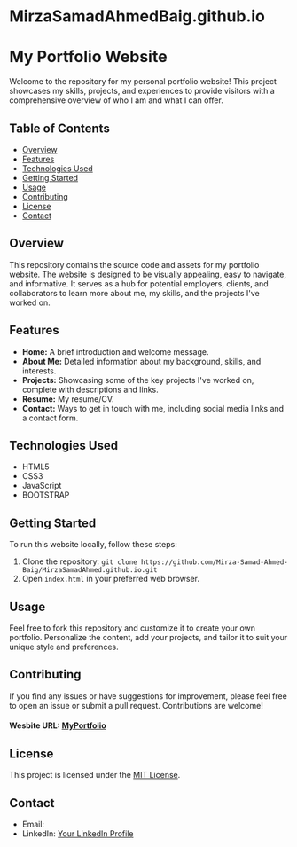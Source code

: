 # MirzaSamadAhmedBaig.github.io

# My Portfolio Website

Welcome to the repository for my personal portfolio website! This project showcases my skills, projects, and experiences to provide visitors with a comprehensive overview of who I am and what I can offer.

## Table of Contents

- [Overview](#overview)
- [Features](#features)
- [Technologies Used](#technologies-used)
- [Getting Started](#getting-started)
- [Usage](#usage)
- [Contributing](#contributing)
- [License](#license)
- [Contact](#contact)

## Overview

This repository contains the source code and assets for my portfolio website. The website is designed to be visually appealing, easy to navigate, and informative. It serves as a hub for potential employers, clients, and collaborators to learn more about me, my skills, and the projects I've worked on.

## Features

- **Home:** A brief introduction and welcome message.
- **About Me:** Detailed information about my background, skills, and interests.
- **Projects:** Showcasing some of the key projects I've worked on, complete with descriptions and links.
- **Resume:** My resume/CV.
- **Contact:** Ways to get in touch with me, including social media links and a contact form.

## Technologies Used

- HTML5
- CSS3
- JavaScript
- BOOTSTRAP

## Getting Started

To run this website locally, follow these steps:

1. Clone the repository: `git clone https://github.com/Mirza-Samad-Ahmed-Baig/MirzaSamadAhmed.github.io.git`
2. Open `index.html` in your preferred web browser.

## Usage

Feel free to fork this repository and customize it to create your own portfolio. Personalize the content, add your projects, and tailor it to suit your unique style and preferences.

## Contributing

If you find any issues or have suggestions for improvement, please feel free to open an issue or submit a pull request. Contributions are welcome!

#### Wesbite URL: [MyPortfolio](https://mirza-samad-ahmed-baig.github.io/MirzaSamad/)
## License

This project is licensed under the [MIT License](LICENSE).

## Contact

- Email: 
- LinkedIn: [Your LinkedIn Profile](https://www.linkedin.com/in/mirza-samad-0a0973232/)

